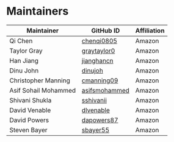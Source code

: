 # Maintainers
| Maintainer | GitHub ID | Affiliation |
| --------------- | --------- | ----------- |
| Qi Chen | [chenqi0805](https://github.com/chenqi0805) | Amazon |
| Taylor Gray | [graytaylor0](https://github.com/graytaylor0) | Amazon |
| Han Jiang | [jianghancn](https://github.com/jianghancn) | Amazon |
| Dinu John |  [dinujoh](https://github.com/dinujoh) | Amazon |
| Christopher Manning | [cmanning09](https://github.com/cmanning09) | Amazon |
| Asif Sohail Mohammed | [asifsmohammed](https://github.com/asifsmohammed) | Amazon |
| Shivani Shukla | [sshivanii](https://github.com/sshivanii) | Amazon |
| David Venable | [dlvenable](https://github.com/dlvenable) | Amazon |
| David Powers | [dapowers87](https://github.com/dapowers87) | Amazon |
| Steven Bayer | [sbayer55](https://github.com/sbayer55) | Amazon |
